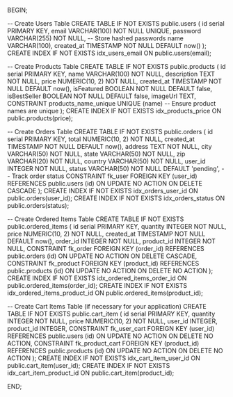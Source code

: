BEGIN;

-- Create Users Table
CREATE TABLE IF NOT EXISTS public.users (
    id serial PRIMARY KEY,
    email VARCHAR(100) NOT NULL UNIQUE,
    password VARCHAR(255) NOT NULL, -- Store hashed passwords
    name VARCHAR(100),
    created_at TIMESTAMP NOT NULL DEFAULT now()
);
CREATE INDEX IF NOT EXISTS idx_users_email ON public.users(email);

-- Create Products Table
CREATE TABLE IF NOT EXISTS public.products (
    id serial PRIMARY KEY,
    name VARCHAR(100) NOT NULL,
    description TEXT NOT NULL,
    price NUMERIC(10, 2) NOT NULL,
    created_at TIMESTAMP NOT NULL DEFAULT now(),
    isFeatured BOOLEAN NOT NULL DEFAULT false,
    isBestSeller BOOLEAN NOT NULL DEFAULT false,
    imageUrl TEXT,
    CONSTRAINT products_name_unique UNIQUE (name) -- Ensure product names are unique
);
CREATE INDEX IF NOT EXISTS idx_products_price ON public.products(price);

-- Create Orders Table
CREATE TABLE IF NOT EXISTS public.orders (
    id serial PRIMARY KEY,
    total NUMERIC(10, 2) NOT NULL,
    created_at TIMESTAMP NOT NULL DEFAULT now(),
    address TEXT NOT NULL,
    city VARCHAR(50) NOT NULL,
    state VARCHAR(50) NOT NULL,
    zip VARCHAR(20) NOT NULL,
    country VARCHAR(50) NOT NULL,
    user_id INTEGER NOT NULL,
    status VARCHAR(50) NOT NULL DEFAULT 'pending', -- Track order status
    CONSTRAINT fk_user FOREIGN KEY (user_id)
        REFERENCES public.users (id)
        ON UPDATE NO ACTION
        ON DELETE CASCADE
);
CREATE INDEX IF NOT EXISTS idx_orders_user_id ON public.orders(user_id);
CREATE INDEX IF NOT EXISTS idx_orders_status ON public.orders(status);

-- Create Ordered Items Table
CREATE TABLE IF NOT EXISTS public.ordered_items (
    id serial PRIMARY KEY,
    quantity INTEGER NOT NULL,
    price NUMERIC(10, 2) NOT NULL,
    created_at TIMESTAMP NOT NULL DEFAULT now(),
    order_id INTEGER NOT NULL,
    product_id INTEGER NOT NULL,
    CONSTRAINT fk_order FOREIGN KEY (order_id)
        REFERENCES public.orders (id)
        ON UPDATE NO ACTION
        ON DELETE CASCADE,
    CONSTRAINT fk_product FOREIGN KEY (product_id)
        REFERENCES public.products (id)
        ON UPDATE NO ACTION
        ON DELETE NO ACTION
);
CREATE INDEX IF NOT EXISTS idx_ordered_items_order_id ON public.ordered_items(order_id);
CREATE INDEX IF NOT EXISTS idx_ordered_items_product_id ON public.ordered_items(product_id);

-- Create Cart Items Table (if necessary for your application)
CREATE TABLE IF NOT EXISTS public.cart_item (
    id serial PRIMARY KEY,
    quantity INTEGER NOT NULL,
    price NUMERIC(10, 2) NOT NULL,
    user_id INTEGER,
    product_id INTEGER,
    CONSTRAINT fk_user_cart FOREIGN KEY (user_id)
        REFERENCES public.users (id)
        ON UPDATE NO ACTION
        ON DELETE NO ACTION,
    CONSTRAINT fk_product_cart FOREIGN KEY (product_id)
        REFERENCES public.products (id)
        ON UPDATE NO ACTION
        ON DELETE NO ACTION
);
CREATE INDEX IF NOT EXISTS idx_cart_item_user_id ON public.cart_item(user_id);
CREATE INDEX IF NOT EXISTS idx_cart_item_product_id ON public.cart_item(product_id);

END;
